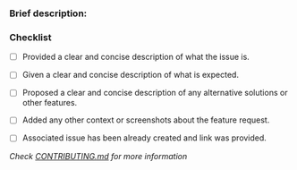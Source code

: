 ### Brief description:


<!-- Write you description here -->


### Checklist
* [ ] Provided a clear and concise description of what the issue is.
* [ ] Given a clear and concise description of what is expected.
* [ ] Proposed a clear and concise description of any alternative solutions or other features.
* [ ] Added any other context or screenshots about the feature request.
* [ ] Associated issue has been already created and link was provided.


*Check [CONTRIBUTING.md](../blob/master/.github/CONTRIBUTING.md) for more information*
